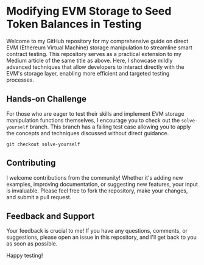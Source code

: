 # Modifying EVM Storage to Seed Token Balances in Testing

Welcome to my GitHub repository for my comprehensive guide on direct EVM (Ethereum Virtual Machine) storage manipulation to streamline smart contract testing. This repository serves as a practical extension to my Medium article of the same title as above. Here, I showcase mildly advanced techniques that allow developers to interact directly with the EVM's storage layer, enabling more efficient and targeted testing processes.

## Hands-on Challenge

For those who are eager to test their skills and implement EVM storage manipulation functions themselves, I encourage you to check out the `solve-yourself` branch. This branch has a failing test case allowing you to apply the concepts and techniques discussed without direct guidance.

```console
git checkout solve-yourself
```

## Contributing

I welcome contributions from the community! Whether it's adding new examples, improving documentation, or suggesting new features, your input is invaluable. Please feel free to fork the repository, make your changes, and submit a pull request.

## Feedback and Support

Your feedback is crucial to me! If you have any questions, comments, or suggestions, please open an issue in this repository, and I'll get back to you as soon as possible.

Happy testing!
